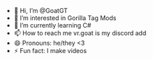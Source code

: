 - 👋 Hi, I’m @GoatGT
- 👀 I’m interested in Gorilla Tag Mods
- 🌱 I’m currently learning C#
- 📫 How to reach me vr.goat is my discord add
- 😄 Pronouns: he/they <3
- ⚡ Fun fact: I make videos

<!---
GoatGT/GoatGT is a ✨ special ✨ repository because its `README.md` (this file) appears on your GitHub profile.
You can click the Preview link to take a look at your changes.
--->
